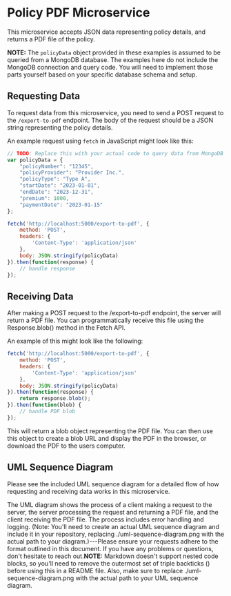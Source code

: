 # Policy PDF Microservice

This microservice accepts JSON data representing policy details, and returns a PDF file of the policy.

**NOTE:** The `policyData` object provided in these examples is assumed to be queried from a MongoDB database. The examples here do not include the MongoDB connection and query code. You will need to implement those parts yourself based on your specific database schema and setup.

## Requesting Data

To request data from this microservice, you need to send a POST request to the `/export-to-pdf` endpoint. The body of the request should be a JSON string representing the policy details.

An example request using `fetch` in JavaScript might look like this:

```javascript
// TODO: Replace this with your actual code to query data from MongoDB
var policyData = {
    "policyNumber": "12345",
    "policyProvider": "Provider Inc.",
    "policyType": "Type A",
    "startDate": "2023-01-01",
    "endDate": "2023-12-31",
    "premium": 1000,
    "paymentDate": "2023-01-15"
};

fetch('http://localhost:5000/export-to-pdf', {
    method: 'POST',
    headers: {
        'Content-Type': 'application/json'
    },
    body: JSON.stringify(policyData)
}).then(function(response) {
    // handle response
});
```

## Receiving Data

After making a POST request to the /export-to-pdf endpoint, the server will return a PDF file. You can programmatically receive this file using the Response.blob() method in the Fetch API.

An example of this might look like the following:

```javascript
fetch('http://localhost:5000/export-to-pdf', {
    method: 'POST',
    headers: {
        'Content-Type': 'application/json'
    },
    body: JSON.stringify(policyData)
}).then(function(response) {
    return response.blob();
}).then(function(blob) {
    // handle PDF blob
});
```

This will return a blob object representing the PDF file. You can then use this object to create a blob URL and display the PDF in the browser, or download the PDF to the users computer.

## UML Sequence Diagram

Please see the included UML sequence diagram for a detailed flow of how requesting and receiving data works in this microservice.

The UML diagram shows the process of a client making a request to the server, the server processing the request and returning a PDF file, and the client receiving the PDF file. The process includes error handling and logging. (Note: You'll need to create an actual UML sequence diagram and include it in your repository, replacing ./uml-sequence-diagram.png with the actual path to your diagram.)---Please ensure your requests adhere to the format outlined in this document. If you have any problems or questions, don't hesitate to reach out.**NOTE:** Markdown doesn't support nested code blocks, so you'll need to remove the outermost set of triple backticks () before using this in a README file. Also, make sure to replace ./uml-sequence-diagram.png with the actual path to your UML sequence diagram.
